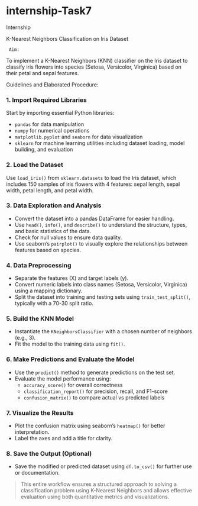 # internship-Task7
Internship

 K-Nearest Neighbors Classification on Iris Dataset

     Aim:
To implement a K-Nearest Neighbors (KNN) classifier on the Iris dataset to classify iris flowers into species (Setosa, Versicolor, Virginica) based on their petal and sepal features.

 Guidelines and Elaborated Procedure:

### 1. Import Required Libraries
Start by importing essential Python libraries:
- `pandas` for data manipulation
- `numpy` for numerical operations
- `matplotlib.pyplot` and `seaborn` for data visualization
- `sklearn` for machine learning utilities including dataset loading, model building, and evaluation

### 2. Load the Dataset
Use `load_iris()` from `sklearn.datasets` to load the Iris dataset, which includes 150 samples of iris flowers with 4 features: sepal length, sepal width, petal length, and petal width.

### 3. Data Exploration and Analysis
- Convert the dataset into a pandas DataFrame for easier handling.
- Use `head()`, `info()`, and `describe()` to understand the structure, types, and basic statistics of the data.
- Check for null values to ensure data quality.
- Use seaborn’s `pairplot()` to visually explore the relationships between features based on species.

### 4. Data Preprocessing
- Separate the features (X) and target labels (y).
- Convert numeric labels into class names (Setosa, Versicolor, Virginica) using a mapping dictionary.
- Split the dataset into training and testing sets using `train_test_split()`, typically with a 70-30 split ratio.

### 5. Build the KNN Model
- Instantiate the `KNeighborsClassifier` with a chosen number of neighbors (e.g., 3).
- Fit the model to the training data using `fit()`.

### 6. Make Predictions and Evaluate the Model
- Use the `predict()` method to generate predictions on the test set.
- Evaluate the model performance using:
  - `accuracy_score()` for overall correctness
  - `classification_report()` for precision, recall, and F1-score
  - `confusion_matrix()` to compare actual vs predicted labels

### 7. Visualize the Results
- Plot the confusion matrix using seaborn’s `heatmap()` for better interpretation.
- Label the axes and add a title for clarity.

### 8. Save the Output (Optional)
- Save the modified or predicted dataset using `df.to_csv()` for further use or documentation.

> This entire workflow ensures a structured approach to solving a classification problem using K-Nearest Neighbors and allows effective evaluation using both quantitative metrics and visualizations.
